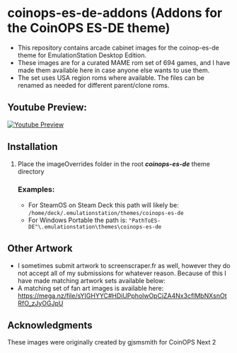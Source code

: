 # coinops-es-de-addons (Addons for the CoinOPS ES-DE theme)
- This repository contains arcade cabinet images for the coinop-es-de theme for EmulationStation Desktop Edition.
- These images are for a curated MAME rom set of 694 games, and I have made them available here in case anyone else wants to use them.
- The set uses USA region roms where available.  The files can be renamed as needed for different parent/clone roms.

## **Youtube Preview:**
[![Youtube Preview](https://img.youtube.com/vi/725EiST1-qQ/0.jpg)](https://www.youtube.com/watch?v=725EiST1-qQ)

## **Installation**
1. Place the imageOverrides folder in the root ***coinops-es-de*** theme directory

   ### **Examples:**
    - For SteamOS on Steam Deck this path will likely be: ```/home/deck/.emulationstation/themes/coinops-es-de```
    - For Windows Portable the path is: ```"PathToES-DE"\.emulationstation\themes\coinops-es-de```

## **Other Artwork**
- I sometimes submit artwork to screenscraper.fr as well, however they do not accept all of my submissions for whatever reason.  Because of this I have made matching artwork sets available below:
- A matching set of fan art images is available here:
  https://mega.nz/file/sYIGHYYC#HDiUPpholwOpCjZA4Nx3cflMbNXsnOtRfO_zJyOGJpU
  
## **Acknowledgments**
These images were originally created by gjsmsmith for CoinOPS Next 2
